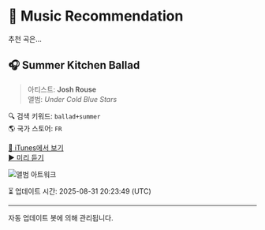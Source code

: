 
# 🎵 Music Recommendation

추천 곡은...

## 🎧 Summer Kitchen Ballad  
> 아티스트: **Josh Rouse**  
> 앨범: _Under Cold Blue Stars_  

🔍 검색 키워드: `ballad+summer`  
🌎 국가 스토어: `FR`

[🔗 iTunes에서 보기](https://music.apple.com/fr/album/summer-kitchen-ballad/164396175?i=164396220&uo=4)  
[▶️ 미리 듣기](https://audio-ssl.itunes.apple.com/itunes-assets/AudioPreview115/v4/9a/4c/ca/9a4cca51-e805-d05f-4242-e4e9691b8788/mzaf_14539832462372847454.plus.aac.p.m4a)

![앨범 아트워크](https://is1-ssl.mzstatic.com/image/thumb/Music/50/fe/0e/mzi.rojcstcr.jpg/100x100bb.jpg)

⏳ 업데이트 시간: 2025-08-31 20:23:49 (UTC)

---
자동 업데이트 봇에 의해 관리됩니다.
